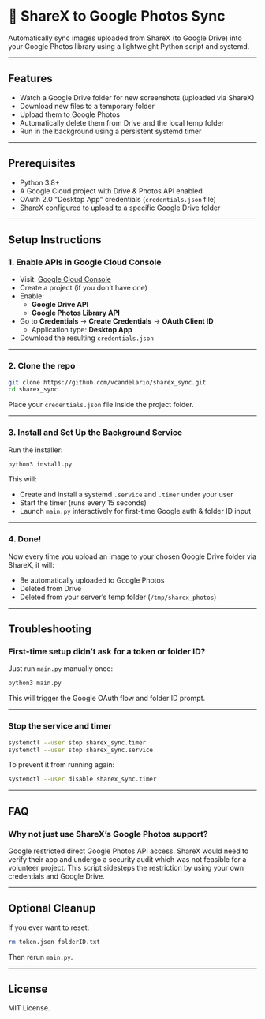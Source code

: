 # 📸 ShareX to Google Photos Sync

Automatically sync images uploaded from ShareX (to Google Drive) into your Google Photos library using a lightweight Python script and systemd.

---

## Features

- Watch a Google Drive folder for new screenshots (uploaded via ShareX)
- Download new files to a temporary folder
- Upload them to Google Photos
- Automatically delete them from Drive and the local temp folder
- Run in the background using a persistent systemd timer

---

## Prerequisites

- Python 3.8+
- A Google Cloud project with Drive & Photos API enabled
- OAuth 2.0 "Desktop App" credentials (`credentials.json` file)
- ShareX configured to upload to a specific Google Drive folder

---

## Setup Instructions

### 1. Enable APIs in Google Cloud Console

- Visit: [Google Cloud Console](https://console.cloud.google.com/)
- Create a project (if you don’t have one)
- Enable:
  - **Google Drive API**
  - **Google Photos Library API**
- Go to **Credentials** → **Create Credentials** → **OAuth Client ID**
  - Application type: **Desktop App**
- Download the resulting `credentials.json`

---

### 2. Clone the repo

```bash
git clone https://github.com/vcandelario/sharex_sync.git
cd sharex_sync
```

Place your `credentials.json` file inside the project folder.

---

### 3. Install and Set Up the Background Service

Run the installer:

```bash
python3 install.py
```

This will:

- Create and install a systemd `.service` and `.timer` under your user
- Start the timer (runs every 15 seconds)
- Launch `main.py` interactively for first-time Google auth & folder ID input

---

### 4. Done!

Now every time you upload an image to your chosen Google Drive folder via ShareX, it will:

- Be automatically uploaded to Google Photos
- Deleted from Drive
- Deleted from your server’s temp folder (`/tmp/sharex_photos`)

---

## Troubleshooting

### First-time setup didn’t ask for a token or folder ID?

Just run `main.py` manually once:

```bash
python3 main.py
```

This will trigger the Google OAuth flow and folder ID prompt.

---

### Stop the service and timer

```bash
systemctl --user stop sharex_sync.timer
systemctl --user stop sharex_sync.service
```

To prevent it from running again:

```bash
systemctl --user disable sharex_sync.timer
```

---

## FAQ

### Why not just use ShareX’s Google Photos support?

Google restricted direct Google Photos API access. ShareX would need to verify their app and undergo a security audit which was not feasible for a volunteer project. This script sidesteps the restriction by using your own credentials and Google Drive.

---

## Optional Cleanup

If you ever want to reset:

```bash
rm token.json folderID.txt
```

Then rerun `main.py`.

---

## License

MIT License.
